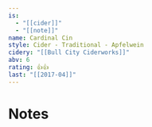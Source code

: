 ```yaml
---
is:
  - "[[cider]]"
  - "[[note]]"
name: Cardinal Cin
style: Cider - Traditional - Apfelwein
cidery: "[[Bull City Ciderworks]]"
abv: 6
rating: 👍👍
last: "[[2017-04]]"
---
```

# Notes

